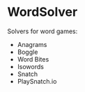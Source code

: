 # WordSolver

Solvers for word games:
  - Anagrams
  - Boggle
  - Word Bites
  - Isowords
  - Snatch
  - PlaySnatch.io

